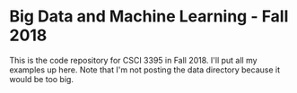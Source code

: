 # Big Data and Machine Learning - Fall 2018

This is the code repository for CSCI 3395 in Fall 2018. I'll put all my examples up here. Note that I'm not posting the data directory because it would be too big.
